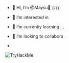 - 👋 Hi, I’m @Maysu:purple_heart: :colombia:

- 👀 I’m interested in 
- 🌱 I’m currently learning ...
- 💞️ I’m looking to collabora
- 
<img src="https://tryhackme-badges.s3.amazonaws.com/mechavez.png" alt="TryHackMe">


<!---
Maysu1993/Maysu1993 is a ✨ special ✨ repository because its `README.md` (this file) appears on your GitHub profile.
You asdcan click the Preview link to take a look at your changes.
--->
